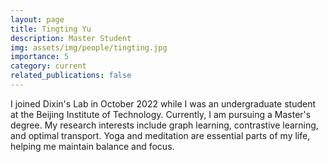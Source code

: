 ```yaml
---
layout: page
title: Tingting Yu
description: Master Student
img: assets/img/people/tingting.jpg
importance: 5
category: current 
related_publications: false
---
```


I joined Dixin's Lab in October 2022 while I was an undergraduate student at the Beijing Institute of Technology. Currently, I am pursuing a Master's degree. My research interests include graph learning, contrastive learning, and optimal transport. Yoga and meditation are essential parts of my life, helping me maintain balance and focus.